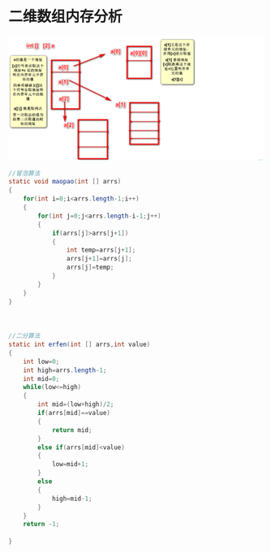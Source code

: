 # 二维数组内存分析

![image-20200915193459731](https://raw.githubusercontent.com/yusenyi123/pictures1/master/imgs/20200915193459.png)



```java
//冒泡算法
static void maopao(int [] arrs)
{
    for(int i=0;i<arrs.length-1;i++)
    {
        for(int j=0;j<arrs.length-i-1;j++)
        {
            if(arrs[j]>arrs[j+1])
            {
                int temp=arrs[j+1];
                arrs[j+1]=arrs[j];
                arrs[j]=temp;
            }
        }
    }
}
	
	
	
//二分算法	
static int erfen(int [] arrs,int value)
{
    int low=0;
    int high=arrs.length-1;
    int mid=0;
    while(low<=high)
    {
        int mid=(low+high)/2;
        if(arrs[mid]==value)
        {
            return mid;
        }
        else if(arrs[mid]<value)
        {
            low=mid+1;
        }
        else 
        {
            high=mid-1;
        }				 
    }
    return -1;  

}
```

